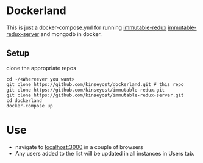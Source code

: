 # Dockerland
This is just a docker-compose.yml for running [immutable-redux](https://github.com/kinseyost/immutable-redux)
[immutable-redux-server](https://github.com/kinseyost/immutable-redux-server)
and mongodb in docker.

## Setup
clone the appropriate repos
```
cd ~/<Whereever you want>
git clone https://github.com/kinseyost/dockerland.git # this repo
git clone https://github.com/kinseyost/immutable-redux.git
git clone https://github.com/kinseyost/immutable-redux-server.git
cd dockerland
docker-compose up
```
# Use
* navigate to [localhost:3000](http://localhost:3000) in a couple of browsers
* Any users added to the list will be updated in all instances in Users tab.
